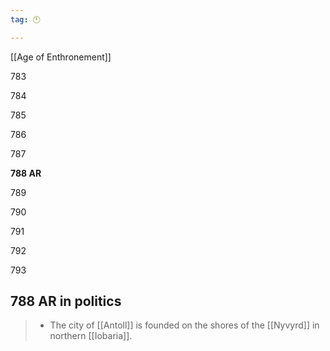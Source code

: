 ```yaml
---
tag: 🕛

---
```

[[Age of Enthronement]]


783

784

785

786

787

**788 AR**

789

790

791

792

793



## 788 AR in politics

>  - The city of [[Antoll]] is founded on the shores of the [[Nyvyrd]] in northern [[Iobaria]].






